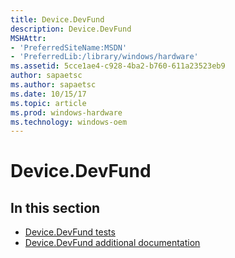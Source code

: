 ```yaml
---
title: Device.DevFund
description: Device.DevFund
MSHAttr:
- 'PreferredSiteName:MSDN'
- 'PreferredLib:/library/windows/hardware'
ms.assetid: 5cce1ae4-c928-4ba2-b760-611a23523eb9
author: sapaetsc
ms.author: sapaetsc
ms.date: 10/15/17
ms.topic: article
ms.prod: windows-hardware
ms.technology: windows-oem
---
```


# Device.DevFund


## <span id="in_this_section"></span>In this section


-   [Device.DevFund tests](device-devfund-tests.md)
-   [Device.DevFund additional documentation](device-devfund-additional-documentation.md)

 

 







